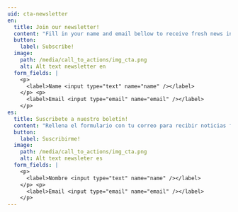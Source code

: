 ```yaml
---
uid: cta-newsletter
en:
  title: Join our newsletter!
  content: "Fill in your name and email bellow to receive fresh news in your inbox:"
  button:
    label: Subscribe!
  image:
    path: /media/call_to_actions/img_cta.png
    alt: Alt text newsletter en
  form_fields: |
    <p>
      <label>Name <input type="text" name="name" /></label>
    </p> <p>
      <label>Email <input type="email" name="email" /></label>
    </p>
es:
  title: Suscribete a nuestro boletín!
  content: "Rellena el formulario con tu correo para recibir noticias frescas:"
  button:
    label: Suscribirme!
  image:
    path: /media/call_to_actions/img_cta.png
    alt: Alt text newsleter es
  form_fields: |
    <p>
      <label>Nombre <input type="text" name="name" /></label>
    </p> <p>
      <label>Email <input type="email" name="email" /></label>
    </p>
---
```

